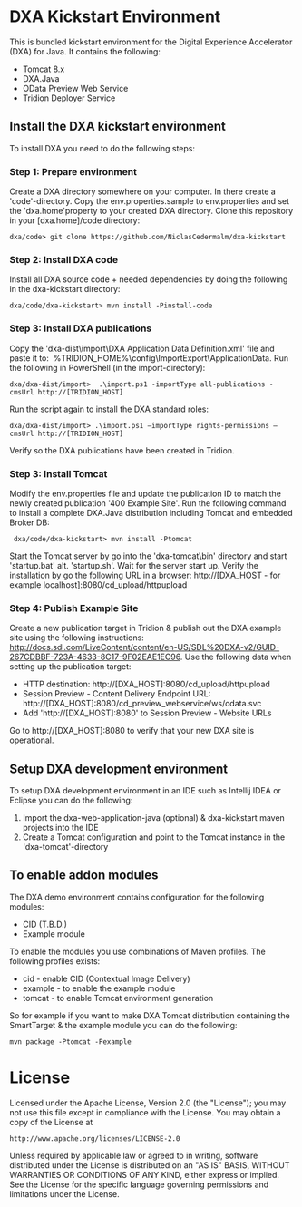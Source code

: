 DXA Kickstart Environment
===================================================

This is bundled kickstart environment for the Digital Experience Accelerator (DXA) for Java.
It contains the following:

* Tomcat 8.x
* DXA.Java
* OData Preview Web Service
* Tridion Deployer Service

## Install the DXA kickstart environment

To install DXA you need to do the following steps:

### Step 1: Prepare environment

Create a DXA directory somewhere on your computer. In there create a 'code'-directory. Copy the env.properties.sample to env.properties and set the 'dxa.home'property to your created DXA directory.
Clone this repository in your [dxa.home]/code directory:


    dxa/code> git clone https://github.com/NiclasCedermalm/dxa-kickstart

### Step 2: Install DXA code
    
Install all DXA source code + needed dependencies by doing the following in the dxa-kickstart directory:


    dxa/code/dxa-kickstart> mvn install -Pinstall-code 
 
### Step 3: Install DXA publications
    
Copy the 'dxa-dist\import\DXA Application Data Definition.xml' file and paste it to:  %TRIDION_HOME%\config\ImportExport\ApplicationData\. Run the following in PowerShell (in the import\-directory):


    dxa/dxa-dist/import>  .\import.ps1 -importType all-publications -cmsUrl http://[TRIDION_HOST]
    
Run the script again to install the DXA standard roles:


    dxa/dxa-dist/import> .\import.ps1 –importType rights-permissions –cmsUrl http://[TRIDION_HOST]

Verify so the DXA publications have been created in Tridion.


### Step 3: Install Tomcat

Modify the env.properties file and update the publication ID to match the newly created publication '400 Example Site'. Run the following command to install a complete DXA.Java distribution including Tomcat and embedded Broker DB:


     dxa/code/dxa-kickstart> mvn install -Ptomcat 
      
Start the Tomcat server by go into the 'dxa-tomcat\bin' directory and start 'startup.bat' alt. 'startup.sh'. Wait for the server start up. Verify the installation by go the following URL in a browser: http://[DXA_HOST - for example localhost]:8080/cd_upload/httpupload 

### Step 4: Publish Example Site

Create a new publication target in Tridion & publish out the DXA example site using the following instructions: http://docs.sdl.com/LiveContent/content/en-US/SDL%20DXA-v2/GUID-267CDBBF-723A-4633-8C17-9F02EAE1EC96.
Use the following data when setting up the publication target: 

* HTTP destination: http://[DXA_HOST]:8080/cd_upload/httpupload 
* Session Preview - Content Delivery Endpoint URL:  http://[DXA_HOST]:8080/cd_preview_webservice/ws/odata.svc 
* Add 'http://[DXA_HOST]:8080' to Session Preview - Website URLs
    
Go to http://[DXA_HOST]:8080 to verify that your new DXA site is operational.

## Setup DXA development environment

To setup DXA development environment in an IDE such as Intellij IDEA or Eclipse you can do the following:

1. Import the dxa-web-application-java (optional) & dxa-kickstart maven projects into the IDE
2. Create a Tomcat configuration and point to the Tomcat instance in the 'dxa-tomcat'-directory 


## To enable addon modules

The DXA demo environment contains configuration for the following modules:

* CID (T.B.D.)
* Example module

To enable the modules you use combinations of Maven profiles. The following profiles exists:

* cid - enable CID (Contextual Image Delivery)
* example - to enable the example module
* tomcat - to enable Tomcat environment generation

So for example if you want to make DXA Tomcat distribution containing the SmartTarget & the example module you can do the following:

    mvn package -Ptomcat -Pexample

# License

Licensed under the Apache License, Version 2.0 (the "License"); you may not use this file except in compliance with the License. You may obtain a copy of the License at

    http://www.apache.org/licenses/LICENSE-2.0

Unless required by applicable law or agreed to in writing, software distributed under the License is distributed on an "AS IS" BASIS, WITHOUT WARRANTIES OR CONDITIONS OF ANY KIND, either express or implied. See the License for the specific language governing permissions and limitations under the License.








